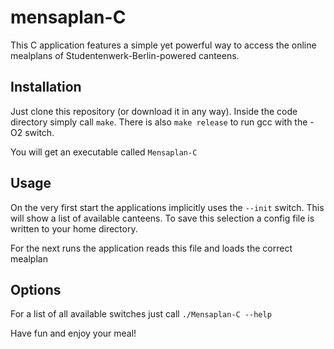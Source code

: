 # mensaplan-C

This C application features a simple yet powerful way to access the online mealplans of Studentenwerk-Berlin-powered canteens.

## Installation

Just clone this repository (or download it in any way). Inside the code directory simply call ``` make ```.
There is also `make release` to run gcc with the -O2 switch.

You will get an executable called `Mensaplan-C`

## Usage

On the very first start the applications implicitly uses the `--init` switch. This will show a list of available canteens.
To save this selection a config file is written to your home directory.

For the next runs the application reads this file and loads the correct mealplan

## Options

For a list of all available switches just call
```./Mensaplan-C --help```

Have fun and enjoy your meal!
